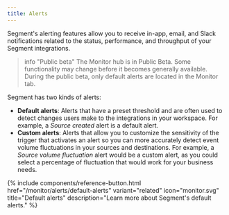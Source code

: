 ```yaml
---
title: Alerts
---
```

Segment's alerting features allow you to receive in-app, email, and Slack notifications related to the status, performance, and throughput of your Segment integrations. 

> info "Public beta"
> The Monitor hub is in Public Beta. Some functionality may change before it becomes generally available. During the public beta, only default alerts are located in the Monitor tab. 

Segment has two kinds of alerts: 
- **Default alerts**: Alerts that have a preset threshold and are often used to detect changes users make to the integrations in your workspace. For example, a _Source created_ alert is a default alert. 
- **Custom alerts**: Alerts that allow you to customize the sensitivity of the trigger that activates an alert so you can more accurately detect event volume fluctuations in your sources and destinations. For example, a _Source volume fluctuation_ alert would be a custom alert, as you could select a percentage of fluctuation that would work for your business needs.  

{% include components/reference-button.html
  href="/monitor/alerts/default-alerts"
  variant="related"
  icon="monitor.svg"
  title="Default alerts"
  description="Learn more about Segment's default alerts."
%}